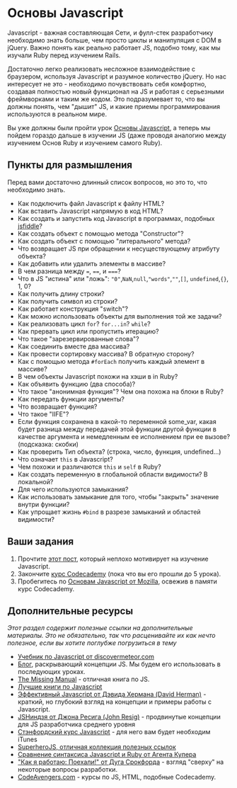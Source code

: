 # Основы Javascript

Javascript - важная составляющая Сети, и фулл-стек разработчику необходимо знать больше, чем просто циклы и манипуляция с DOM в jQuery. Важно понять как реально работает JS, подобно тому, как мы изучали Ruby перед изучением Rails.  

Достаточно легко реализовать несложное взаимодействие с браузером, используя Javascript и разумное количество jQuery. Но нас интересует не это - необходимо почувствовать себя комфортно, создавая полностью новый функционал на JS и работая с серьезными фреймворками и таким же кодом. Это подразумевает то, что вы должны понять, чем "дышит" JS, и какие приемы программирования используются в реальном мире.

Вы уже должны были пройти урок [Основы Javascript](/basics-of-web-development/javascript-basics), а теперь мы пойдем гораздо дальше в изучении JS (даже проводя аналогию между изучением Основ Ruby и изучением самого Ruby).

## Пункты для размышления

Перед вами достаточно длинный список вопросов, но это то, что необходимо знать.

* Как подключить файл Javascript к файлу HTML?
* Как вставить Javascript напрямую в код HTML?
* Как создать и запустить код Javascript в программах, подобных [jsfiddle](http://jsfiddle.net/)?
* Как создать объект с помощью метода "Constructor"?
* Как создать объект с помощью "литерального" метода?
* Что возвращает JS при обращении к несуществующему атрибуту объекта?
* Как добавить или удалить элементы в массиве?
* В чем разница между `=`, `==`, и `===`?
* Что в JS "истина" или "ложь": `"0"`,`NaN`,`null`,`"words"`,`""`,`[]`, `undefined`,`{}`, 1, 0?
* Как получить длину строки?
* Как получить символ из строки?
* Как работает конструкция "switch"?
* Как можно использовать объекты для выполнения той же задачи?
* Как реализовать цикл `for`?  `for...in`? `while`?  
* Как прервать цикл или пропустить итерацию?
* Что такое "зарезервированные слова"?
* Как соединить вместе два массива?
* Как провести сортировку массива? В обратную сторону?
* Как с помощью метода `#forEach` получить каждый элемент в массиве?
* В чем объекты Javascript похожи на хэши в in Ruby?
* Как объявить функцию (два способа)?
* Что такое "анонимная функция"? Чем она похожа на блоки в Ruby?
* Как передать функции аргументы?
* Что возвращает функция?
* Что такое "IIFE"?
* Если функция сохранена в какой-то переменной some_var, какая будет разница между передачей этой функции другой функции в качестве аргумента и немедленным ее исполнением при ее вызове? (подсказка: скобки)
* Как проверить Тип объекта? (строка, число, функция, undefined...)
* Что означает `this` в Javascript?  
* Чем похожи и различаются `this` и `self` в Ruby?
* Как создать переменную в глобальной области видимости? В локальной?
* Для чего используются замыкания?
* Как использовать замыкание для того, чтобы "закрыть" значение внутри функции?
* Как упрощает жизнь `#bind` в разрезе замыканий и областей видимости?

## Ваши задания

1. Прочтите [этот пост](http://javascriptissexy.com/javascript-is-super-sexy/), который неплохо мотивирует на изучение Javascript.
2. Закончите [курс Codecademy](http://www.codecademy.com/tracks/javascript) (пока что вы его прошли до 5 урока).
3. Пробегитесь по [Основам Javascript от Mozilla](https://developer.mozilla.org/en-US/Learn/Getting_started_with_the_web/JavaScript_basics), освежив в памяти курс Codecademy.

## Дополнительные ресурсы

*Этот раздел содержит полезные ссылки на дополнительные материалы. Это не обязательно, так что расценивайте их как нечто полезное, если вы хотите поглубже погрузиться в тему*

* [Учебник по Javascript от discovermeteor.com](https://www.discovermeteor.com/blog/javascript-for-meteor/)
* [Блог](http://javascriptissexy.com/how-to-learn-javascript-properly/), раскрывающий концепции JS. Мы будем его использовать в последующих уроках.
* [The Missing Manual](http://mirror7.meh.or.id/Programming/JavaScript.and.jQuery.The.Missing.Manual.2nd.Edition.pdf) - отличная книга по JS.
* [Лучшие книги по Javascript](http://www.tripwiremagazine.com/2012/11/best-javascript-jquery-books.html)
* [Эффективный Javascript от Дэвида Хермана (David Herman)](http://effectivejs.com/) - краткий, но глубокий взгляд на концепции и примеры работы с Javascript.
* [JSНиндзя от Джона Ресига (John Resig)](http://jsninja.com) - продвинутые концепции для JS разработчика среднего уровня
* [Стэнфордский курс Javascript](https://itunes.apple.com/us/itunes-u/advanced-topics-in-web-development/id454017618?mt=10) - для него вам будет необходим iTunes
* [SuperheroJS, отличная коллекция полезных ссылок](http://superherojs.com/)
* [Сравнение синтаксиса Javascript и Ruby от Агента Купера](http://agentcooper.github.io/js-ruby-comparison/)
* ["Как я работаю: Поехали!" от Дуга Срокфорда](http://coding.smashingmagazine.com/2012/04/27/yahoos-doug-crockford-on-javascript/) - взгляд "сверху" на некоторые вопросы разработки.
* [CodeAvengers.com](http://codeavengers.com/) - курсы по JS, HTML, подобные Codecademy.
